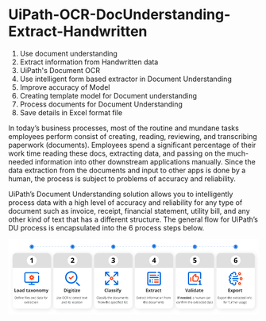 # UiPath-OCR-DocUnderstanding-Extract-Handwritten

1. Use document understanding
2. Extract information from Handwritten data
3. UiPath's Document OCR
4. Use intelligent form based extractor in Document Understanding
5. Improve accuracy of Model
6. Creating template model for Document understanding
7. Process documents for Document Understanding
8. Save details in Excel format file

In today’s business processes, most of the routine and mundane tasks employees perform consist of creating, reading, reviewing, and transcribing paperwork (documents). Employees spend a significant percentage of their work time reading these docs, extracting data, and passing on the much-needed information into other downstream applications manually. Since the data extraction from the documents and input to other apps is done by a human, the process is subject to problems of accuracy and reliability.

UiPath’s Document Understanding solution allows you to intelligently process data with a high level of accuracy and reliability for any type of document such as invoice, receipt, financial statement, utility bill, and any other kind of text that has a different structure. The general flow for UiPath’s DU process is encapsulated into the 6 process steps below.

![alt text](https://github.com/bacdillon/UiPath-OCR-DocUnderstanding-Extract-Handwritten/blob/main/DU1.png)


